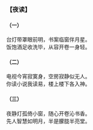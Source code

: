 ### 【夜读】

#### （一）
台灯带罩眼前明，书案临窗伴月星。  
饭饱酒足收洗毕，从容开卷一身轻。

#### （二）
电视今宵寂寞身，空房寂静似无人。  
你读小说我读易，楼上楼下各入神。

#### （三）
夜静灯孤倚小窗，随心开卷沁书香。  
先人智慧如明月，半是朦胧半亮堂。


